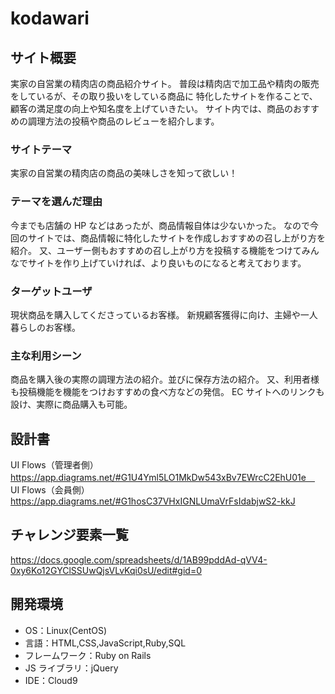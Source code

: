 # kodawari

## サイト概要

実家の自営業の精肉店の商品紹介サイト。
普段は精肉店で加工品や精肉の販売をしているが、その取り扱いをしている商品に
特化したサイトを作ることで、顧客の満足度の向上や知名度を上げていきたい。
サイト内では、商品のおすすめの調理方法の投稿や商品のレビューを紹介します。

### サイトテーマ

実家の自営業の精肉店の商品の美味しさを知って欲しい！

### テーマを選んだ理由

今までも店舗の HP などはあったが、商品情報自体は少ないかった。
なので今回のサイトでは、商品情報に特化したサイトを作成しおすすめの召し上がり方を紹介。
又、ユーザー側もおすすめの召し上がり方を投稿する機能をつけてみんなでサイトを作り上げていければ、より良いものになると考えております。

### ターゲットユーザ

現状商品を購入してくださっているお客様。
新規顧客獲得に向け、主婦や一人暮らしのお客様。

### 主な利用シーン

商品を購入後の実際の調理方法の紹介。並びに保存方法の紹介。
又、利用者様も投稿機能を機能をつけおすすめの食べ方などの発信。
EC サイトへのリンクも設け、実際に商品購入も可能。

## 設計書

UI Flows（管理者側）https://app.diagrams.net/#G1U4Yml5LO1MkDw543xBv7EWrcC2EhU01e　<br>
UI Flows（会員側）　https://app.diagrams.net/#G1hosC37VHxIGNLUmaVrFsIdabjwS2-kkJ

## チャレンジ要素一覧

<https://docs.google.com/spreadsheets/d/1AB99pddAd-qVV4-0xy6Ko12GYClSSUwQjsVLvKqi0sU/edit#gid=0>

## 開発環境

- OS：Linux(CentOS)
- 言語：HTML,CSS,JavaScript,Ruby,SQL
- フレームワーク：Ruby on Rails
- JS ライブラリ：jQuery
- IDE：Cloud9


